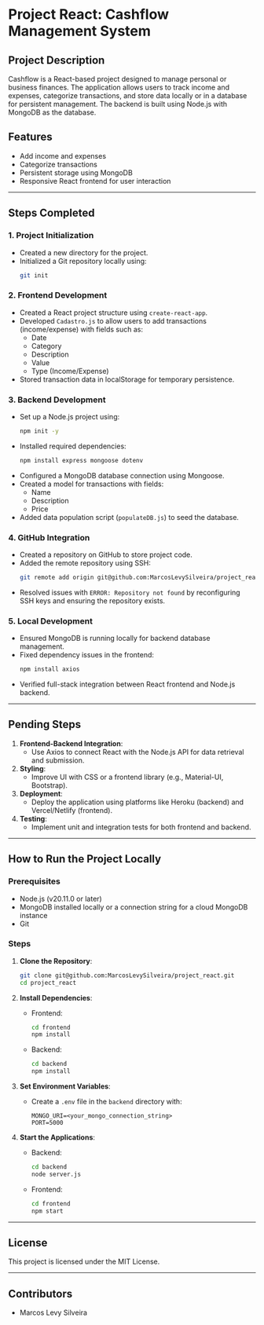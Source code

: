 # Project React: Cashflow Management System

## Project Description
Cashflow is a React-based project designed to manage personal or business finances. The application allows users to track income and expenses, categorize transactions, and store data locally or in a database for persistent management. The backend is built using Node.js with MongoDB as the database.

## Features
- Add income and expenses
- Categorize transactions
- Persistent storage using MongoDB
- Responsive React frontend for user interaction

---

## Steps Completed

### 1. Project Initialization
- Created a new directory for the project.
- Initialized a Git repository locally using:
  ```bash
  git init
  ```

### 2. Frontend Development
- Created a React project structure using `create-react-app`.
- Developed `Cadastro.js` to allow users to add transactions (income/expense) with fields such as:
  - Date
  - Category
  - Description
  - Value
  - Type (Income/Expense)
- Stored transaction data in localStorage for temporary persistence.

### 3. Backend Development
- Set up a Node.js project using:
  ```bash
  npm init -y
  ```
- Installed required dependencies:
  ```bash
  npm install express mongoose dotenv
  ```
- Configured a MongoDB database connection using Mongoose.
- Created a model for transactions with fields:
  - Name
  - Description
  - Price
- Added data population script (`populateDB.js`) to seed the database.

### 4. GitHub Integration
- Created a repository on GitHub to store project code.
- Added the remote repository using SSH:
  ```bash
  git remote add origin git@github.com:MarcosLevySilveira/project_react.git
  ```
- Resolved issues with `ERROR: Repository not found` by reconfiguring SSH keys and ensuring the repository exists.

### 5. Local Development
- Ensured MongoDB is running locally for backend database management.
- Fixed dependency issues in the frontend:
  ```bash
  npm install axios
  ```
- Verified full-stack integration between React frontend and Node.js backend.

---

## Pending Steps
1. **Frontend-Backend Integration**:
   - Use Axios to connect React with the Node.js API for data retrieval and submission.
2. **Styling**:
   - Improve UI with CSS or a frontend library (e.g., Material-UI, Bootstrap).
3. **Deployment**:
   - Deploy the application using platforms like Heroku (backend) and Vercel/Netlify (frontend).
4. **Testing**:
   - Implement unit and integration tests for both frontend and backend.

---

## How to Run the Project Locally

### Prerequisites
- Node.js (v20.11.0 or later)
- MongoDB installed locally or a connection string for a cloud MongoDB instance
- Git

### Steps
1. **Clone the Repository**:
   ```bash
   git clone git@github.com:MarcosLevySilveira/project_react.git
   cd project_react
   ```

2. **Install Dependencies**:
   - Frontend:
     ```bash
     cd frontend
     npm install
     ```
   - Backend:
     ```bash
     cd backend
     npm install
     ```

3. **Set Environment Variables**:
   - Create a `.env` file in the `backend` directory with:
     ```env
     MONGO_URI=<your_mongo_connection_string>
     PORT=5000
     ```

4. **Start the Applications**:
   - Backend:
     ```bash
     cd backend
     node server.js
     ```
   - Frontend:
     ```bash
     cd frontend
     npm start
     ```

---

## License
This project is licensed under the MIT License.

---

## Contributors
- Marcos Levy Silveira

